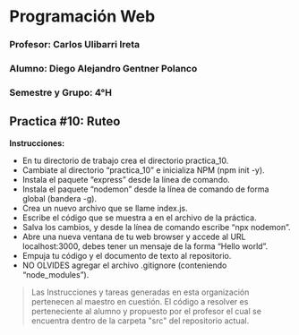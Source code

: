 # Programación Web



### Profesor: Carlos Ulibarri Ireta

### Alumno: Diego Alejandro Gentner Polanco

### Semestre y Grupo: 4°H



## Practica #10: Ruteo

**Instrucciones:**

- En tu directorio de trabajo crea el directorio practica_10.
- Cambiate al directorio “practica_10” e inicializa NPM (npm init -y).
- Instala el paquete “express” desde la línea de comando.
- Instala el paquete “nodemon” desde la línea de comando de forma global (bandera -g).
- Crea un nuevo archivo que se llame index.js.
- Escribe el código que se muestra a en el archivo de la práctica.
- Salva los cambios, y desde la línea de comando escribe “npx nodemon”.
- Abre una nueva ventana de tu web browser y accede al URL localhost:3000, debes tener un mensaje de la forma “Hello world”.
- Empuja tu código y el documento de texto al repositorio.
- NO OLVIDES agregar el archivo .gitignore (conteniendo “node_modules”).


> Las Instrucciones y tareas generadas en esta organización pertenecen al maestro en cuestión. El código a resolver es perteneciente al alumno y propuesto por el profesor el cual se encuentra dentro de la carpeta "src" del repositorio actual.